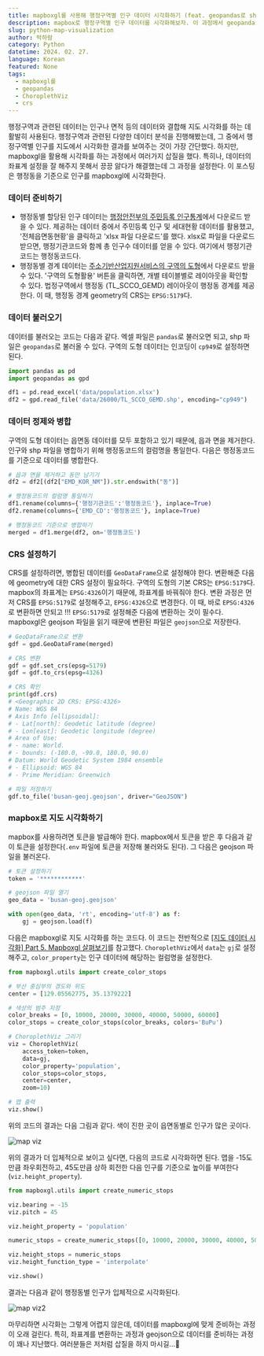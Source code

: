 ```yaml
---
title: mapboxgl를 사용해 행정구역별 인구 데이터 시각화하기 (feat. geopandas로 shp 읽기, crs 설정)
description: mapbox로 행정구역별 인구 데이터를 시각화해보자. 이 과정에서 geopandas로 행정구역 shp 파일을 읽고, geometry의 crs를 설정하는 방법까지 알아본다.
slug: python-map-visualization
author: 박하람
category: Python
datetime: 2024. 02. 27.
language: Korean
featured: None
tags:
  - mapboxgl를
  - geopandas
  - ChoroplethViz
  - crs
---
```


행정구역과 관련된 데이터는 인구나 면적 등의 데이터와 결합해 지도 시각화를 하는 데 활발히 사용된다. 행정구역과 관련된 다양한 데이터 분석을 진행해봤는데, 그 중에서 행정구역별 인구를 지도에서 시각화한 결과를 보여주는 것이 가장 간단했다. 하지만, mapboxgl을 활용해 시각화를 하는 과정에서 여러가지 삽질을 했다. 특히나, 데이터의 좌표계 설정을 잘 해주지 못해서 끙끙 앓다가 해결했는데 그 과정을 설정한다. 이 포스팅은 행정동을 기준으로 인구를 mapboxgl에 시각화한다.

### 데이터 준비하기

- 행정동별 할당된 인구 데이터는 [행정안전부의 주민등록 인구통계](https://jumin.mois.go.kr/index.jsp)에서 다운로드 받을 수 있다. 제공하는 데이터 중에서 주민등록 인구 및 세대현황 데이터를 활용했고, '전체읍면동현황'을 클릭하고 'xlsx 파일 다운로드'를 했다. xlsx로 파일을 다운로드받으면, 행정기관코드와 함께 총 인구수 데이터를 얻을 수 있다. 여기에서 행정기관코드는 행정동코드다.
- 행정동별 경계 데이터는 [주소기반산업지원서비스의 구역의 도형](https://business.juso.go.kr/addrlink/elctrnMapProvd/geoDBDwldList.do?menu=%EA%B5%AC%EC%97%AD%EC%9D%98%20%EB%8F%84%ED%98%95)에서 다운로드 받을 수 있다. '구역의 도형활용' 버튼을 클릭하면, 개별 테이블별로 레이아웃을 확인할 수 있다. 법정구역에서 행정동 (TL_SCCO_GEMD) 레이아웃이 행정동 경계를 제공한다. 이 때, 행정동 경계 geometry의 CRS는 `EPSG:5179`다.

### 데이터 불러오기

데이터를 불러오는 코드는 다음과 같다. 엑셀 파일은 `pandas`로 불러오면 되고, shp 파일은 `geopandas`로 불러올 수 있다. 구역의 도형 데이터는 인코딩이 `cp949`로 설정하면 된다.

```py
import pandas as pd
import geopandas as gpd

df1 = pd.read_excel('data/population.xlsx')
df2 = gpd.read_file('data/26000/TL_SCCO_GEMD.shp', encoding="cp949")
```

### 데이터 정제와 병합

구역의 도형 데이터는 읍면동 데이터를 모두 포함하고 있기 때문에, 읍과 면을 제거한다. 인구와 shp 파일을 병합하기 위해 행정동코드의 컬럼명을 통일한다. 다음은 행정동코드를 기준으로 데이터를 병합한다.

```py
# 읍과 면을 제거하고 동만 남기기
df2 = df2[(df2["EMD_KOR_NM"]).str.endswith("동")]

# 행정동코드의 컬럼명 통일하기
df1.rename(columns={'행정기관코드':'행정동코드'}, inplace=True)
df2.rename(columns={'EMD_CD':'행정동코드'}, inplace=True)

# 행정동코드 기준으로 병합하기
merged = df1.merge(df2, on='행정동코드')
```

### CRS 설정하기

CRS를 설정하려면, 병합된 데이터를 `GeoDataFrame`으로 설정해야 한다. 변환해준 다음에 geometry에 대한 CRS 설정이 필요하다. 구역의 도형의 기본 CRS는 `EPSG:5179`다. mapbox의 좌표계는 `EPSG:4326`이기 때문에, 좌표계를 바꿔줘야 한다. 변환 과정은 먼저 CRS를 `EPSG:5179`로 설정해주고, `EPSG:4326`으로 변경한다. 이 때, 바로 `EPSG:4326`로 변환하면 안되고 !!! `EPSG:5179`로 설정해준 다음에 변환하는 것이 필수다. mapboxgl은 geojson 파일을 읽기 때문에 변환된 파일은 `geojson`으로 저장한다.

```py
# GeoDataFrame으로 변환
gdf = gpd.GeoDataFrame(merged)

# CRS 변환
gdf = gdf.set_crs(epsg=5179)
gdf = gdf.to_crs(epsg=4326)

# CRS 확인
print(gdf.crs)
# <Geographic 2D CRS: EPSG:4326>
# Name: WGS 84
# Axis Info [ellipsoidal]:
# - Lat[north]: Geodetic latitude (degree)
# - Lon[east]: Geodetic longitude (degree)
# Area of Use:
# - name: World.
# - bounds: (-180.0, -90.0, 180.0, 90.0)
# Datum: World Geodetic System 1984 ensemble
# - Ellipsoid: WGS 84
# - Prime Meridian: Greenwich

# 파일 저장하기
gdf.to_file('busan-geoj.geojson', driver="GeoJSON")
```

### mapbox로 지도 시각화하기

mapbox를 사용하려면 토큰을 발급해야 한다. mapbox에서 토큰을 받은 후 다음과 같이 토큰을 설정한다(`.env` 파일에 토큰을 저장해 불러와도 된다). 그 다음은 geojson 파일을 불러온다.

```py
# 토큰 설정하기
token = '************'

# geojson 파일 열기
geo_data = 'busan-geoj.geojson'

with open(geo_data, 'rt', encoding='utf-8') as f:
    gj = geojson.load(f)
```

다음은 mapboxgl로 지도 시각화를 하는 코드다. 이 코드는 전반적으로 [[지도 데이터 시각화] Part 5. Mapboxgl 살펴보기](https://dailyheumsi.tistory.com/145)를 참고했다. `ChoroplethViz`에서 `data`는 `gj`로 설정해주고, `color_property`는 인구 데이터에 해당하는 컬럼명을 설정한다.

```py
from mapboxgl.utils import create_color_stops

# 부산 중심부의 경도와 위도
center = [129.05562775, 35.1379222]

# 색상의 범주 지정
color_breaks = [0, 10000, 20000, 30000, 40000, 50000, 60000]
color_stops = create_color_stops(color_breaks, colors='BuPu')

# ChoroplethViz 그리기
viz = ChoroplethViz(
    access_token=token,
    data=gj,
    color_property='population',
    color_stops=color_stops,
    center=center,
    zoom=10)

# 맵 출력
viz.show()
```

위의 코드의 결과는 다음 그림과 같다. 색이 진한 곳이 읍면동별로 인구가 많은 곳이다.

![map viz](/python-map-visualization/map1.png)

위의 결과가 더 입체적으로 보이고 싶다면, 다음의 코드로 시각화하면 된다. 맵을 -15도만큼 좌우회전하고, 45도만큼 상하 회전한 다음 인구를 기준으로 높이를 부여한다(`viz.height_property`).

```py
from mapboxgl.utils import create_numeric_stops

viz.bearing = -15
viz.pitch = 45

viz.height_property = 'population'

numeric_stops = create_numeric_stops([0, 10000, 20000, 30000, 40000, 50000, 60000], 0, 3000)

viz.height_stops = numeric_stops
viz.height_function_type = 'interpolate'

viz.show()
```

결과는 다음과 같이 행정동별 인구가 입체적으로 시각화된다.

![map viz2](/python-map-visualization/map2.png)

마무리하면 시각화는 그렇게 어렵지 않은데, 데이터를 mapboxgl에 맞게 준비하는 과정이 오래 걸린다. 특히, 좌표계를 변환하는 과정과 geojson으로 데이터를 준비하는 과정이 꽤나 지난했다. 여러분들은 저처럼 삽질을 하지 마시길...🥲
